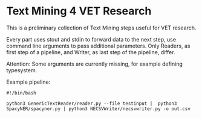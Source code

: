 # Text Mining 4 VET Research

This is a preliminary collection of Text Mining steps useful for VET research.

Every part uses stout and stdin to forward data to the next step, use command line arguments to pass additional parameters. Only Readers, as first step of a pipeline, and Writer, as last step of the pipeline, differ. 

Attention: Some arguments are currently missing, for example defining typesystem. 

Example pipeline:

```
#!/bin/bash

python3 GenericTextReader/reader.py --file testinput |  python3 SpacyNER/spacyner.py | python3 NECSVWriter/necsvwriter.py -o out.csv
```
